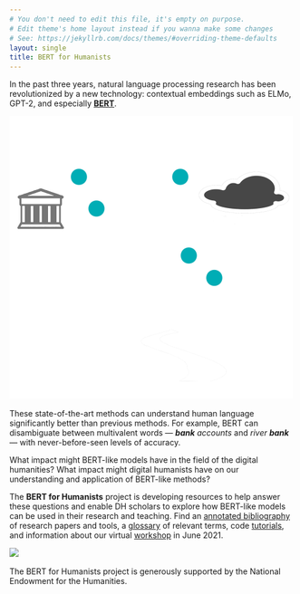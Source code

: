 ```yaml
---
# You don't need to edit this file, it's empty on purpose.
# Edit theme's home layout instead if you wanna make some changes
# See: https://jekyllrb.com/docs/themes/#overriding-theme-defaults
layout: single
title: BERT for Humanists
---
```

In the past three years, natural language processing research has been revolutionized by a new technology: contextual embeddings such as ELMo, GPT-2, and especially [**BERT**](https://ai.googleblog.com/2018/11/open-sourcing-bert-state-of-art-pre.html).

<img width=500 src="assets/images/BERT-logo-small-transparent-splash.png">

 These state-of-the-art methods can understand human language significantly better than previous methods. For example, BERT can disambiguate between multivalent words — *<b>bank</b> accounts* and *river <b>bank</b>* — with never-before-seen levels of accuracy.

What impact might BERT-like models have in the field of the digital humanities? What impact might digital humanists have on our understanding and application of BERT-like methods? 

The **BERT for Humanists** project is developing resources to help answer these questions and enable DH scholars to explore how BERT-like models can be used in their research and teaching. Find an [annotated bibliography](bibliography) of research papers and tools, a [glossary](glossary) of relevant terms, code [tutorials](tutorials), and information about our virtual [workshop](workshops) in June 2021.

<img width=500 src="https://www.neh.gov/sites/default/files/inline-files/NEH-Preferred-Seal-Transparent820.png"/> 

The BERT for Humanists project is generously supported by the National Endowment for the Humanities.




